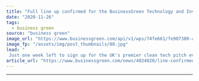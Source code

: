 ```yaml
---
title: "Full line up confirmed for the BusinessGreen Technology and Investment Forum 2020"
date: "2020-11-26"
tags: 
  - business green
source: "business green"
image_url: "https://www.businessgreen.com/api/v1/wps/74fe661/fe907380-a902-49f3-ae22-be2c21a76718/2/2020-businessgreen-tech-and-innovation-forum-1-185x114.jpg"
image_fp: "/assets/img/post_thumbnails/80.jpg"
lead: "
 Just one week left to sign up for the UK's premier clean tech pitch event and hear from some of the country's most exciting green start-ups ..."
article_url: "https://www.businessgreen.com/news/4024020/line-confirmed-businessgreen-technology-investment-forum-2020"
---
```


---
